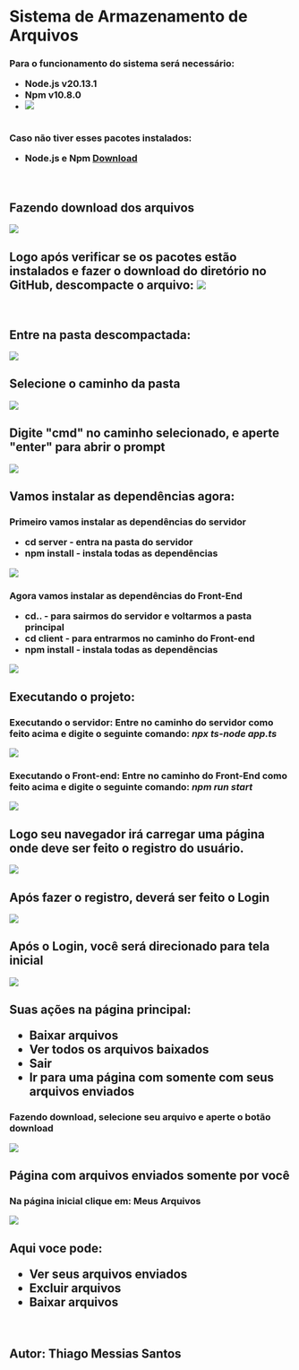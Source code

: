 <h1>Sistema de Armazenamento de Arquivos</h1>

<h3>
    Para o funcionamento do sistema será necessário:
    <ul>
        <li>Node.js v20.13.1</li>
        <li>Npm v10.8.0</li>
        <li><img src="./client/assets/verificandoVersoes.png"></li>
    </ul>
    <br>
    Caso não tiver esses pacotes instalados:
    <ul>
        <li>Node.js e Npm <a href="https://nodejs.org/en/download/prebuilt-installer">Download</a></li>
    </ul>
    <br>
</h3>


<h2>Fazendo download dos arquivos</h2>
<img src="./client/assets/downloadGithub.png">
<br>

<h2>
    Logo após verificar se os pacotes estão instalados e fazer o download do diretório no GitHub, descompacte o arquivo:
    <img src="./client/assets/descompactando.png">
</h2>

<br>
<h2>Entre na pasta descompactada:</h2>
<img src="./client/assets/descompactado.png">
<br>

<h2>Selecione o caminho da pasta</h2>
<img src="./client/assets/selectCaminho.png">
<br>

<h2>Digite "cmd" no caminho selecionado, e aperte "enter" para abrir o prompt</h2>
<img src="./client/assets/digiteCmd.png">
<br>

<h2>Vamos instalar as dependências agora:</h2>
<h3>
    Primeiro vamos instalar as dependências do servidor
    <ul>
        <li>cd server - entra na pasta do servidor</li>
        <li>npm install - instala todas as dependências</li>
    </ul>    
</h3>
<img src="./client/assets/serverCmd.png">
<br>

<h3>
    Agora vamos instalar as dependências do Front-End
    <ul>
        <li>cd.. - para sairmos do servidor e voltarmos a pasta principal</li>
        <li>cd client - para entrarmos no caminho do Front-end</li>
        <li>npm install - instala todas as dependências</li>
    <ul>
</h3>
<img src="./client/assets/frontCmd.png">
<br>

<h2>
    Executando o projeto:
</h2>

<h3>Executando o servidor: Entre no caminho do servidor como feito acima e digite o seguinte comando: <i>npx ts-node app.ts</i></h3>
<img src="./client/assets/executeServer.png">

<br>

<h3>Executando o Front-end: Entre no caminho do Front-End como feito acima e digite o seguinte comando: <i>npm run start</i></h3>
<img src="./client/assets/executeFront.png">

<br>
<h2>Logo seu navegador irá carregar uma página onde deve ser feito o registro do usuário.</h2>
<img src="./client/assets/registroTela.png">

<br>

<h2>Após fazer o registro, deverá ser feito o Login</h2>
<img src="./client/assets/telaLogin.png">

<br>
<h2>Após o Login, você será direcionado para tela inicial</h2>
<img src="./client/assets/pagInicial.png">

<br>

<h2>
    Suas ações na página principal:
    <ul>
        <li>Baixar arquivos</li>
        <li>Ver todos os arquivos baixados</li>
        <li>Sair</li>
        <li>Ir para uma página com somente com seus arquivos enviados</li>
    </ul>
</h2>

<h3>Fazendo download, selecione seu arquivo e aperte o botão download</h3>
<img src="./client/assets/pagInicialbaixado.png">

<br>

<h2>Página com arquivos enviados somente por você</h2>
<h3>Na página inicial clique em: Meus Arquivos</h3>
<img src="./client/assets/pagInicial.png">
<br>

<h2>
    Aqui voce pode:
    <ul>
        <li>Ver seus arquivos enviados</li>
        <li>Excluir arquivos</li>
        <li>Baixar arquivos</li>
    </ul>
</h2>
<br>

<h2>Autor: Thiago Messias Santos</h2>
